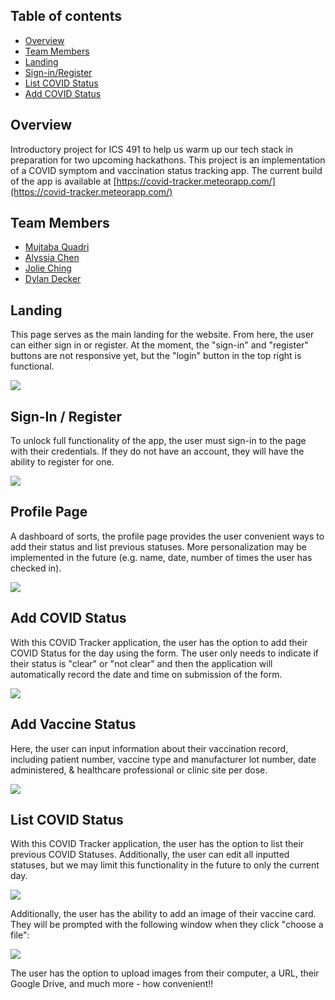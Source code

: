 <!-- Covid Tracker -->

## Table of contents

* [Overview](#overview)
* [Team Members](#team-members)
* [Landing](#landing)
* [Sign-in/Register](#sign-in--register)
* [List COVID Status](#list-covid-status)
* [Add COVID Status](#add-covid-status)

## Overview

Introductory project for ICS 491 to help us warm up our tech stack in preparation for two upcoming hackathons. This project is an implementation of a COVID symptom and vaccination status tracking app. The current build of the app is available at [https://covid-tracker.meteorapp.com/](https://covid-tracker.meteorapp.com/)

## Team Members

* [Mujtaba Quadri](https://github.com/mujtaba-a-quadri)
* [Alyssia Chen](https://github.com/alyssia-chen)
* [Jolie Ching](https://github.com/jolieching)
* [Dylan Decker](https://github.com/dylandecker)

## Landing

This page serves as the main landing for the website.
From here, the user can either sign in or register. At the moment, the "sign-in" and "register" buttons are not responsive yet, but the "login" button in the top right is functional.

<img src="./images/a2-homepage.jpg"/>

## Sign-In / Register

To unlock full functionality of the app, the user must sign-in to the page with their credentials.
If they do not have an account, they will have the ability to register for one.

<img src="./images/a2-login.jpg"/>

## Profile Page
A dashboard of sorts, the profile page provides the user convenient ways to add their status and list previous statuses. More personalization may be implemented in the future (e.g. name, date, number of times the user has checked in).

<img src="./images/Profile.png"/>

## Add COVID Status

With this COVID Tracker application, the user has the option to add their COVID Status for the day using the form. The user only needs to indicate if their status is "clear" or "not clear" and then the application will automatically record the date and time on submission of the form.

<img src="./images/a2-add.jpg"/>

## Add Vaccine Status

Here, the user can input information about their vaccination record, including patient number, vaccine type and manufacturer lot number, date administered, & healthcare professional or clinic site per dose. 

<img src="./images/a2-vaccinne.jpg"/>

## List COVID Status

With this COVID Tracker application, the user has the option to list their previous COVID Statuses. Additionally, the user can edit all inputted statuses, but we may limit this functionality in the future to only the current day. 

<img src="./images/a2-liststatus.jpg"/>

Additionally, the user has the ability to add an image of their vaccine card. They will be prompted with the following window when they click "choose a file":

<img src="./images/a2-upload.jpg"/>


The user has the option to upload images from their computer, a URL, their Google Drive, and much more - how convenient!!

